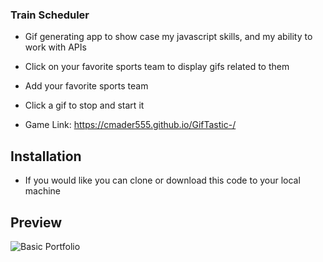### Train Scheduler 

* Gif generating app to show case my javascript skills, and my ability to work with APIs 
  
* Click on your favorite sports team to display gifs related to them

* Add your favorite sports team

* Click a gif to stop and start it

* Game Link: https://cmader555.github.io/GifTastic-/

## Installation 

* If you would like you can clone or download this code to your local machine

## Preview 

![Basic Portfolio](assets/images/gifs.png)
